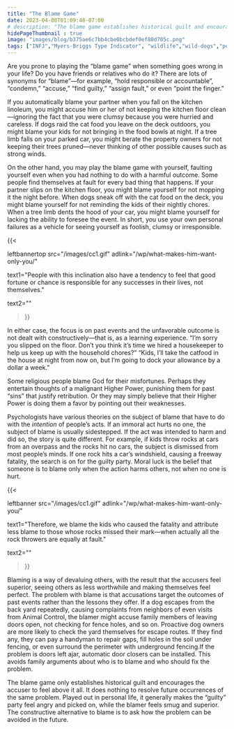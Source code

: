 ```yaml
---
title: "The Blame Game"
date: 2023-04-08T01:09:48-07:00
# description: "The blame game establishes historical guilt and encourages the accuser to feel above it."
hidePageThumbnail : true 
image: "images/blog/b375ae6c7bb4cbe0bcbdef0ef80d705c.png"
tags: ["INFJ","Myers-Briggs Type Indicator", "wildlife","wild-dogs","pets","animal-welfare"]
---
```



<!-- This is **bold** text, and this is *emphasized* text.
![infp_injf table](/infp_injf-table.jpg)
Visit the [Hugo](https://gohugo.io) website! -->

<!-- https://beaconstreetusa.com/wp/the-blame-game/ -->

Are you prone to playing the “blame game” when something goes wrong in your life? Do you have friends or relatives who do it? There are lots of synonyms for “blame”—for example, “hold responsible or accountable”, “condemn,” “accuse,” “find guilty,” “assign fault,” or even “point the finger.”

If you automatically blame your partner when you fall on the kitchen linoleum, you might accuse him or her of not keeping the kitchen floor clean—ignoring the fact that you were clumsy because you were hurried and careless.  If dogs raid the cat food you leave on the deck outdoors, you might blame your kids for not bringing in the food bowls at night. If a tree limb falls on your parked car, you might berate the property owners for not keeping their trees pruned—never thinking of other possible causes such as strong winds.

On the other hand, you may play the blame game with yourself, faulting yourself even when you had nothing to do with a harmful outcome. Some people find themselves at fault for every bad thing that happens. If your partner slips on the kitchen floor, you might blame yourself for not mopping it the night before. When dogs sneak off with the cat food on the deck, you might blame yourself for not reminding the kids of their nightly chores. When a tree limb dents the hood of your car, you might blame yourself for lacking the ability to foresee the event. In short, you use your own personal failures as a vehicle for seeing yourself as foolish, clumsy or irresponsible. 

{{< 

leftbannertop src="/images/cc1.gif" adlink="/wp/what-makes-him-want-only-you/"  

text1="People with this inclination also have a tendency to feel that good fortune or chance is responsible for any successes in their lives, not themselves." 

text2=""

>}}

In either case, the focus is on past events and the unfavorable outcome is not dealt with constructively—that is, as a learning experience.  “I’m sorry you slipped on the floor. Don’t you think it’s time we hired a housekeeper to help us keep up with the household chores?” “Kids, I’ll take the catfood in the house at night from now on, but I’m going to dock your allowance by a dollar a week.”

Some religious people blame God for their misfortunes. Perhaps they entertain thoughts of a malignant Higher Power, punishing them for past “sins” that justify retribution. Or they may simply believe that their Higher Power is doing them a favor by pointing out their weaknesses.

Psychologists have various theories on the subject of blame that have to do with the *intention* of people’s acts. If an immoral act hurts no one, the subject of blame is usually sidestepped. If the act was intended to harm and did so, the story is quite different. For example, if kids throw rocks at cars from an overpass and the rocks hit no cars, the subject is dismissed from most people’s minds. If one rock hits a car’s windshield, causing a freeway fatality, the search is on for the guilty party. Moral luck is the belief that someone is to blame only when the action harms others, not when no one is hurt. 

{{< 

leftbanner src="/images/cc1.gif" adlink="/wp/what-makes-him-want-only-you/"  

text1="Therefore, we blame the kids who caused the fatality and attribute less blame to those whose rocks missed their mark—when actually all the rock throwers are equally at fault." 

text2=""

>}}


Blaming is a way of devaluing others, with the result that the accusers feel superior, seeing others as less worthwhile and making themselves feel perfect. The problem with blame is that accusations target the outcomes of past events rather than the lessons they offer. If a dog escapes from the back yard repeatedly, causing complaints from neighbors of even visits from Animal Control, the blamer might accuse family members of leaving doors open, not checking for fence holes, and so on. Proactive dog owners are more likely to check the yard themselves for escape routes. If they find any, they can pay a handyman to repair gaps, fill holes in the soil under fencing, or even surround the perimeter with underground fencing.If the problem is doors left ajar, automatic door closers can be installed. This avoids family arguments about who is to blame and who should fix the problem.

The blame game only establishes historical guilt and encourages the accuser to feel above it all. It does nothing to resolve future occurrences of the same problem. Played out in personal life, it generally makes the “guilty” party feel angry and picked on, while the blamer feels smug and superior. The constructive alternative to blame is to ask how the problem can be avoided in the future.


